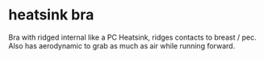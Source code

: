 # heatsink bra

Bra with ridged internal like a PC Heatsink, ridges contacts to breast / pec. Also has aerodynamic to grab as much as air while running forward.